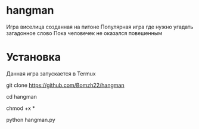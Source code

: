 # hangman
Игра виселица созданная на питоне
Популярная игра где нужно угадать загадонное слово 
Пока человечек не оказался повешенным
# Установка

Данная игра запускается в Termux 

git clone https://github.com/Bomzh22/hangman

cd hangman

chmod +x *

python hangman.py


